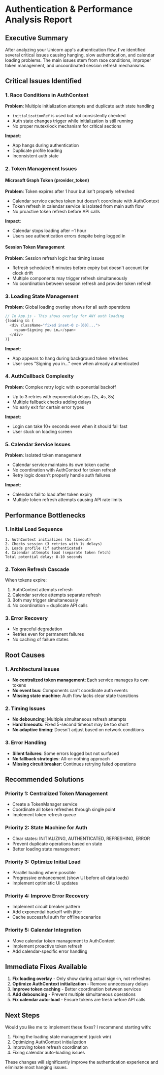# Authentication & Performance Analysis Report

## Executive Summary
After analyzing your Unicorn app's authentication flow, I've identified several critical issues causing hanging, slow authentication, and calendar loading problems. The main issues stem from race conditions, improper token management, and uncoordinated session refresh mechanisms.

## Critical Issues Identified

### 1. Race Conditions in AuthContext
**Problem**: Multiple initialization attempts and duplicate auth state handling
- `initializationRef` is used but not consistently checked
- Auth state changes trigger while initialization is still running
- No proper mutex/lock mechanism for critical sections

**Impact**: 
- App hangs during authentication
- Duplicate profile loading
- Inconsistent auth state

### 2. Token Management Issues

#### Microsoft Graph Token (provider_token)
**Problem**: Token expires after 1 hour but isn't properly refreshed
- Calendar service caches token but doesn't coordinate with AuthContext
- Token refresh in calendar service is isolated from main auth flow
- No proactive token refresh before API calls

**Impact**:
- Calendar stops loading after ~1 hour
- Users see authentication errors despite being logged in

#### Session Token Management
**Problem**: Session refresh logic has timing issues
- Refresh scheduled 5 minutes before expiry but doesn't account for clock drift
- Multiple components may trigger refresh simultaneously
- No coordination between session refresh and provider token refresh

### 3. Loading State Management
**Problem**: Global loading overlay shows for all auth operations
```javascript
// In App.js - This shows overlay for ANY auth loading
{loading && (
  <div className="fixed inset-0 z-[60]...">
    <span>Signing you in…</span>
  </div>
)}
```

**Impact**:
- App appears to hang during background token refreshes
- User sees "Signing you in..." even when already authenticated

### 4. AuthCallback Complexity
**Problem**: Complex retry logic with exponential backoff
- Up to 3 retries with exponential delays (2s, 4s, 8s)
- Multiple fallback checks adding delays
- No early exit for certain error types

**Impact**:
- Login can take 10+ seconds even when it should fail fast
- User stuck on loading screen

### 5. Calendar Service Issues
**Problem**: Isolated token management
- Calendar service maintains its own token cache
- No coordination with AuthContext for token refresh
- Retry logic doesn't properly handle auth failures

**Impact**:
- Calendars fail to load after token expiry
- Multiple token refresh attempts causing API rate limits

## Performance Bottlenecks

### 1. Initial Load Sequence
```
1. AuthContext initializes (5s timeout)
2. Checks session (3 retries with 1s delays)
3. Loads profile (if authenticated)
4. Calendar attempts load (separate token fetch)
Total potential delay: 8-10 seconds
```

### 2. Token Refresh Cascade
When tokens expire:
1. AuthContext attempts refresh
2. Calendar service attempts separate refresh
3. Both may trigger simultaneously
4. No coordination = duplicate API calls

### 3. Error Recovery
- No graceful degradation
- Retries even for permanent failures
- No caching of failure states

## Root Causes

### 1. Architectural Issues
- **No centralized token management**: Each service manages its own tokens
- **No event bus**: Components can't coordinate auth events
- **Missing state machine**: Auth flow lacks clear state transitions

### 2. Timing Issues
- **No debouncing**: Multiple simultaneous refresh attempts
- **Hard timeouts**: Fixed 5-second timeout may be too short
- **No adaptive timing**: Doesn't adjust based on network conditions

### 3. Error Handling
- **Silent failures**: Some errors logged but not surfaced
- **No fallback strategies**: All-or-nothing approach
- **Missing circuit breaker**: Continues retrying failed operations

## Recommended Solutions

### Priority 1: Centralized Token Management
- Create a TokenManager service
- Coordinate all token refreshes through single point
- Implement token refresh queue

### Priority 2: State Machine for Auth
- Clear states: INITIALIZING, AUTHENTICATED, REFRESHING, ERROR
- Prevent duplicate operations based on state
- Better loading state management

### Priority 3: Optimize Initial Load
- Parallel loading where possible
- Progressive enhancement (show UI before all data loads)
- Implement optimistic UI updates

### Priority 4: Improve Error Recovery
- Implement circuit breaker pattern
- Add exponential backoff with jitter
- Cache successful auth for offline scenarios

### Priority 5: Calendar Integration
- Move calendar token management to AuthContext
- Implement proactive token refresh
- Add calendar-specific error handling

## Immediate Fixes Available

1. **Fix loading overlay** - Only show during actual sign-in, not refreshes
2. **Optimize AuthContext initialization** - Remove unnecessary delays
3. **Improve token caching** - Better coordination between services
4. **Add debouncing** - Prevent multiple simultaneous operations
5. **Fix calendar auto-load** - Ensure tokens are fresh before API calls

## Next Steps

Would you like me to implement these fixes? I recommend starting with:

1. Fixing the loading state management (quick win)
2. Optimizing AuthContext initialization
3. Improving token refresh coordination
4. Fixing calendar auto-loading issues

These changes will significantly improve the authentication experience and eliminate most hanging issues.
